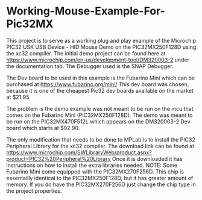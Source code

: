 # Working-Mouse-Example-For-Pic32MX
This project is to serve as a working plug and play example of the Microchip PIC32 USK USB Device - HID Mouse Demo on the PIC32MX250F128D using the xc32 compiler.
The initial demo project can be found here at https://www.microchip.com/en-us/development-tool/DM320003-2 under the documentation tab.
The Debugger used is the SNAP Debugger.

The Dev board to be used in this example is the Fubarino Mini which can be purchased at https://www.fubarino.org/mini/
This dev board was chosen, because it is one of the cheapest Pic32 dev boards available on the market at $21.95.

The problem is the demo example was not meant to be run on the mcu that comes on the Fubarino Mini (PIC32MX250F128D).
The demo was meant to be run on the PIC32MX470F512L which appears on the DM320003-2 Dev board which starts at $92.90.

The only modification that needs to be done to MPLab is to install the PIC32 Peripheral Library for the xc32 compiler.
The download link can be found at https://www.microchip.com/SWLibraryWeb/product.aspx?product=PIC32%20Peripheral%20Library
Once it is downloaded it has instructions on how to install the extra libraries needed. 
NOTE: Some Fubarino Mini come equipped with the PIC32MX270F256D. This chip is essentailly identical to the PIC32MX250F128D, but it has greater amount of memory.
If you do have the PIC32MX270F256D just change the chip type in the project properties.
